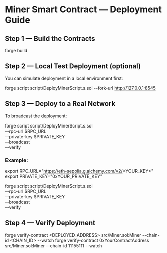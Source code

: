 # Miner Smart Contract — Deployment Guide

## Step 1 — Build the Contracts
forge build

## Step 2 — Local Test Deployment (optional)

You can simulate deployment in a local environment first:

forge script script/DeployMinerScript.s.sol --fork-url http://127.0.0.1:8545

## Step 3 — Deploy to a Real Network

To broadcast the deployment:

forge script script/DeployMinerScript.s.sol \
  --rpc-url $RPC_URL \
  --private-key $PRIVATE_KEY \
  --broadcast \
  --verify

### Example:

export RPC_URL="https://eth-sepolia.g.alchemy.com/v2/<YOUR_KEY>"
export PRIVATE_KEY="0xYOUR_PRIVATE_KEY"

forge script script/DeployMinerScript.s.sol \
  --rpc-url $RPC_URL \
  --private-key $PRIVATE_KEY \
  --broadcast \
  --verify

##  Step 4 — Verify Deployment
forge verify-contract <DEPLOYED_ADDRESS> src/Miner.sol:Miner --chain-id <CHAIN_ID> --watch
forge verify-contract 0xYourContractAddress src/Miner.sol:Miner --chain-id 11155111 --watch

